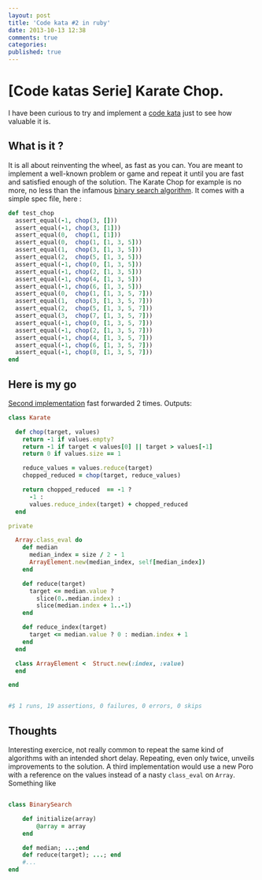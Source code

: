 ```yaml
---
layout: post
title: 'Code kata #2 in ruby'
date: 2013-10-13 12:38
comments: true
categories:
published: true
---
```


# [Code katas Serie] Karate Chop.

I have been curious to try and implement a [code kata](http://codekatas.org/about.aspx) just to see how valuable it is.

## What is it ?

It is all about reinventing the wheel, as fast as you can. You are meant to implement a well-known problem or game and repeat it until you are fast and satisfied enough of the solution. The Karate Chop for example is no more, no less than the infamous [binary search algorithm](http://en.wikipedia.org/wiki/Binary_search_algorithm). It comes with a simple spec file, here :

```ruby
def test_chop
  assert_equal(-1, chop(3, []))
  assert_equal(-1, chop(3, [1]))
  assert_equal(0,  chop(1, [1]))
  assert_equal(0,  chop(1, [1, 3, 5]))
  assert_equal(1,  chop(3, [1, 3, 5]))
  assert_equal(2,  chop(5, [1, 3, 5]))
  assert_equal(-1, chop(0, [1, 3, 5]))
  assert_equal(-1, chop(2, [1, 3, 5]))
  assert_equal(-1, chop(4, [1, 3, 5]))
  assert_equal(-1, chop(6, [1, 3, 5]))
  assert_equal(0,  chop(1, [1, 3, 5, 7]))
  assert_equal(1,  chop(3, [1, 3, 5, 7]))
  assert_equal(2,  chop(5, [1, 3, 5, 7]))
  assert_equal(3,  chop(7, [1, 3, 5, 7]))
  assert_equal(-1, chop(0, [1, 3, 5, 7]))
  assert_equal(-1, chop(2, [1, 3, 5, 7]))
  assert_equal(-1, chop(4, [1, 3, 5, 7]))
  assert_equal(-1, chop(6, [1, 3, 5, 7]))
  assert_equal(-1, chop(8, [1, 3, 5, 7]))
end
```

## Here is my go

[Second implementation](https://vimeo.com/76784295) fast forwarded 2 times.
Outputs:

```ruby
class Karate

  def chop(target, values)
    return -1 if values.empty?
    return -1 if target < values[0] || target > values[-1]
    return 0 if values.size == 1

    reduce_values = values.reduce(target)
    chopped_reduced = chop(target, reduce_values)

    return chopped_reduced  == -1 ?
      -1 :
      values.reduce_index(target) + chopped_reduced
  end

private

  Array.class_eval do
    def median
      median_index = size / 2 - 1
      ArrayElement.new(median_index, self[median_index])
    end

    def reduce(target)
      target <= median.value ?
        slice(0..median.index) :
        slice(median.index + 1..-1)
    end

    def reduce_index(target)
      target <= median.value ? 0 : median.index + 1
    end
  end

  class ArrayElement <  Struct.new(:index, :value)
  end

end


#$ 1 runs, 19 assertions, 0 failures, 0 errors, 0 skips
```

## Thoughts

Interesting exercice, not really common to repeat the same kind of algorithms with an intended short delay.
Repeating, even only twice, unveils improvements to the solution.
A third implementation would use a new Poro with a reference on the values instead of a nasty `class_eval` on `Array`.
Something like

```ruby

class BinarySearch

    def initialize(array)
        @array = array
    end

    def median; ...;end
    def reduce(target); ...; end
    #...
end

```

